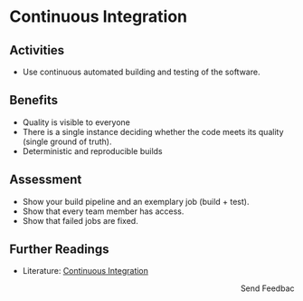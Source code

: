 # Continuous Integration

## Activities

- Use continuous automated building and testing of the software.

## Benefits

- Quality is visible to everyone
- There is a single instance deciding whether the code meets its quality (single ground of truth).
- Deterministic and reproducible builds

## Assessment

- Show your build pipeline and an exemplary job (build + test).
- Show that every team member has access.
- Show that failed jobs are fixed.

## Further Readings

- Literature: [Continuous Integration](https://martinfowler.com/articles/continuousIntegration.html)

<p align="right">Send Feedbac</p>
